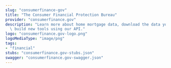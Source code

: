 ```yaml
---
slug: "consumerfinance-gov"
title: "The Consumer Financial Protection Bureau"
provider: "consumerfinance.gov"
description: "Learn more about home mortgage data, download the data yourself, or\
  \ build new tools using our API."
logo: "consumerfinance.gov-logo.png"
logoMediaType: "image/png"
tags:
- "financial"
stubs: "consumerfinance.gov-stubs.json"
swagger: "consumerfinance.gov-swagger.json"
---
```

